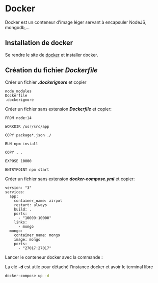 # Docker

Docker est un conteneur d'image léger servant à encapsuler NodeJS, mongodb,...

## Installation de docker

Se rendre le site de [docker](https://docs.docker.com/docker-for-mac/install/) et installer docker.

## Création du fichier ***Dockerfile***

Créer un fichier ***.dockerignore*** et copier 

```
node_modules
Dockerfile
.dockerignore
```

Créer un fichier sans extension ***Dockerfile*** et copier:

```
FROM node:14

WORKDIR /usr/src/app

COPY package*.json ./

RUN npm install

COPY . .

EXPOSE 10000

ENTRYPOINT npm start
```

Créer un fichier sans extension ***docker-compose.yml*** et copier:

```
version: "3"
services:
  app:
    container_name: airpol
    restart: always
    build: .
    ports:
      - "10000:10000"
    links:
      - mongo
  mongo:
    container_name: mongo
    image: mongo
    ports:
      - "27017:27017"
```

Lancer le conteneur docker avec la commande :

La clé ***-d*** est utile pour détaché l'instance docker et avoir le terminal libre

```zsh
docker-compose up -d
```
